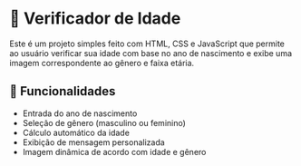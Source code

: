 # 🧠 Verificador de Idade

Este é um projeto simples feito com HTML, CSS e JavaScript que permite ao usuário verificar sua idade com base no ano de nascimento e exibe uma imagem correspondente ao gênero e faixa etária.

## 🚀 Funcionalidades

- Entrada do ano de nascimento
- Seleção de gênero (masculino ou feminino)
- Cálculo automático da idade
- Exibição de mensagem personalizada
- Imagem dinâmica de acordo com idade e gênero
